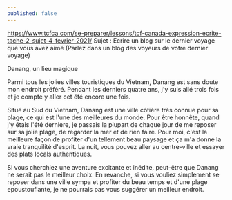 ```yaml
---
published: false
---
```

https://www.tcfca.com/se-preparer/lessons/tcf-canada-expression-ecrite-tache-2-sujet-4-fevrier-2021/
Sujet : Ecrire un blog sur le dernier voyage que vous avez aimé (Parlez dans un blog des voyeurs de votre dernier voyage)

Danang, un lieu magique

Parmi tous les jolies villes touristiques du Vietnam, Danang est sans doute mon endroit préféré. Pendant les derniers quatre ans, j'y suis allé trois fois et je compte y aller cet été encore une fois. 

Situé au Sud du Vietnam, Danang est une ville côtière très connue pour sa plage, ce qui est l'une des meilleures du monde. Pour être honnête, quand j'y étais l'été derniere, je passais la plupart de chaque jour de me reposer sur sa jolie plage, de regarder la mer et de rien faire. Pour moi, c'est la meilleure façon de profiter d'un tellement beau paysage et ça m'a donné la vraie tranquilité d'esprit. La nuit, vous pouvez aller au centre-ville et essayer des plats locals authentiques.

Si vous cherchiez une aventure excitante et inédite, peut-être que Danang ne serait pas le meilleur choix. En revanche, si vous vouliez simplement se reposer dans une ville sympa et profiter du beau temps et d'une plage epoustouflante, je ne pourrais pas vous suggérer un meilleur endroit. 